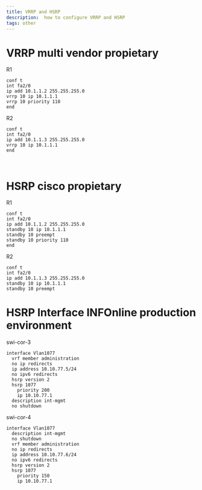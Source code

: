 ```yaml
---
title: VRRP and HSRP
description:  how to configure VRRP and HSRP 
tags: other
---
```

# VRRP multi vendor propietary

R1
```
conf t
int fa2/0 
ip add 10.1.1.2 255.255.255.0 
vrrp 10 ip 10.1.1.1 
vrrp 10 priority 110 
end 
```

R2
```
conf t 
int fa2/0 
ip add 10.1.1.3 255.255.255.0 
vrrp 10 ip 10.1.1.1 
end 
```
</br>

# HSRP cisco propietary

R1

```
conf t 
int fa2/0 
ip add 10.1.1.2 255.255.255.0 
standby 10 ip 10.1.1.1 
standby 10 preempt 
standby 10 priority 110 
end 
```

R2

```
conf t 
int fa2/0 
ip add 10.1.1.3 255.255.255.0 
standby 10 ip 10.1.1.1 
standby 10 preempt 
```

<markdown-image src="hsrp_vrrp/1.PNG" alt="Alt text"></markdown-image>


# HSRP Interface INFOnline production environment

swi-cor-3
```
interface Vlan1077
  vrf member administration
  no ip redirects
  ip address 10.10.77.5/24
  no ipv6 redirects
  hsrp version 2
  hsrp 1077
    priority 200
    ip 10.10.77.1
  description int-mgmt
  no shutdown

```

swi-cor-4
```
interface Vlan1077
  description int-mgmt
  no shutdown
  vrf member administration
  no ip redirects
  ip address 10.10.77.6/24
  no ipv6 redirects
  hsrp version 2
  hsrp 1077
    priority 150
    ip 10.10.77.1
```